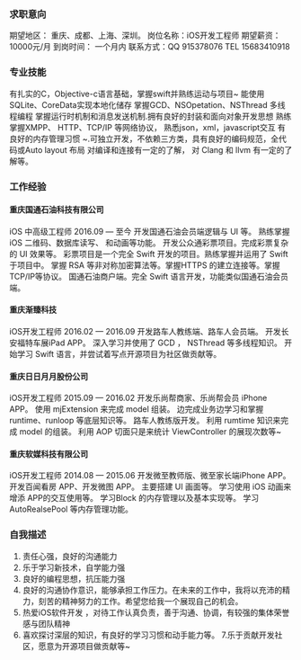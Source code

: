
### 求职意向
期望地区： 重庆、成都、上海、深圳。
岗位名称：iOS开发工程师
期望薪资：10000元/月
到岗时间： 一个月内
联系方式：QQ 915378076 
TEL 15683410918

### 专业技能
有扎实的C，Objective-c语言基础，掌握swift并熟练运动与项目~
能使用SQLite、CoreData实现本地化储存
掌握GCD、NSOpetation、NSThread 多线程编程
掌握运行时机制和消息发送机制.拥有良好的封装和面向对象开发思想 
熟练掌握XMPP、 HTTP、TCP/IP 等网络协议， 熟悉json，xml，javascript交互
有良好的内存管理习惯 ~.可独立开发，不依赖三方类，具有良好的编码规范，全代码或Auto layout 布局
对编译和连接有一定的了解， 对 Clang 和 llvm 有一定的了解等。


### 工作经验
#### 重庆国通石油科技有限公司
iOS 中高级工程师
2016.09 — 至今
开发国通石油会员端逻辑与 UI 等。
熟练掌握iOS 二维码、数据库读写、 和动画等功能。
开发公众通彩票项目。完成彩票复杂的 UI 效果等。
彩票项目是一个完全 Swift 开发的项目。熟练掌握并运用了 Swift于项目中。
掌握 RSA 等非对称加密算法等。掌握HTTPS 的建立连接等。掌握TCP/IP等协议。
国通石油商户端。完全 Swift 语言开发，功能类似国通石油会员端。

#### 重庆渐臻科技
iOS开发工程师
2016.02 — 2016.09
开发路车人教练端、路车人会员端。
开发长安福特车展iPad APP。
深入学习并使用了 GCD ， NSThread 等多线程知识。
开始学习 Swift 语言，并尝试着写点开源项目为社区做贡献等。

#### 重庆日日月月股份公司
iOS开发工程师
2015.09 — 2016.02
开发乐尚帮商家、乐尚帮会员 iPhone APP。
使用 mjExtension 来完成 model 组装。
边完成业务边学习和掌握 runtime、runloop 等底层知识等。
路车人教练版开发。 利用 rumtime 知识来完成 model 的组装。
利用 AOP 切面只是来统计 ViewController 的展现次数等~


#### 重庆软媒科技有限公司
iOS开发工程师
2014.08 — 2015.06
开发微至教师版、微至家长端iPhone APP。
开发百闻看房 APP、开发微图 APP。
主要搭建 UI 画面等。 学习使用 iOS 动画来增添 APP的交互使用等。
学习Block 的内存管理以及基本实现等。
学习 AutoRealsePool 等内存管理功能。

### 自我描述
1. 责任心强，良好的沟通能力
2. 乐于学习新技术，自学能力强
3. 良好的编程思想，抗压能力强
4. 良好的沟通协作意识，能够承担工作压力。在未来的工作中，我将以充沛的精力，刻苦的精神努力的工作。希望您给我一个展现自己的机会。
5. 热爱iOS软件开发 ，对待工作认真负责，善于沟通、协调，有较强的集体荣誉感与团队精神
6. 喜欢探讨深层的知识，有良好的学习习惯和动手能力等。
7.乐于贡献开发社区，愿意为开源项目做贡献等~
